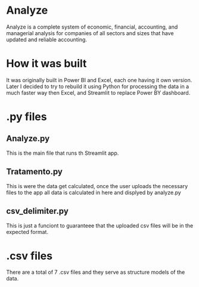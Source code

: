 # Analyze
Analyze is a complete system of economic, financial, accounting, and managerial analysis for companies of all sectors and sizes that have updated and reliable accounting.

# How it was built
It was originally built in Power BI and Excel, each one having it own version. Later I decided to try to rebuild it using Python for processing the data in a much faster way then Excel, and Streamlit to replace Power BY dashboard.

# .py files
## Analyze.py
This is the main file that runs th Streamlit app.

## Tratamento.py
This is were the data get calculated, once the user uploads the necessary files to the app all data is calculated in here and displyed by analyze.py

## csv_delimiter.py
This is just a funciont to guaranteee that the uploaded csv files will be in the expected format.

# .csv files
There are a total of 7 .csv files and they serve as structure models of the data.
